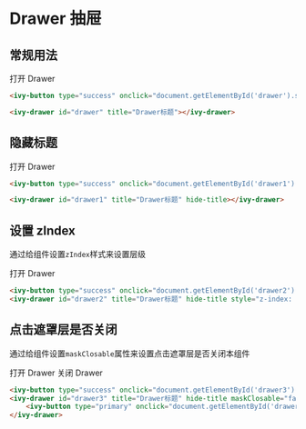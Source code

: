 # Drawer 抽屉

## 常规用法

<ivy-button type="success" onclick="document.getElementById('drawer').setAttribute('show','')">打开 Drawer</ivy-button>

<ivy-drawer id="drawer" title="Drawer标题"></ivy-drawer>

```html
<ivy-button type="success" onclick="document.getElementById('drawer').setAttribute('show','')">打开 Drawer</ivy-button>

<ivy-drawer id="drawer" title="Drawer标题"></ivy-drawer>
```

## 隐藏标题

<ivy-button type="success" onclick="document.getElementById('drawer1').setAttribute('show','')">打开 Drawer</ivy-button>

<ivy-drawer id="drawer1" title="Drawer标题" hide-title></ivy-drawer>

```html
<ivy-button type="success" onclick="document.getElementById('drawer1').setAttribute('show','')">打开 Drawer</ivy-button>

<ivy-drawer id="drawer1" title="Drawer标题" hide-title></ivy-drawer>
```

## 设置 zIndex

通过给组件设置`zIndex`样式来设置层级

<ivy-button type="success" onclick="document.getElementById('drawer2').setAttribute('show','')">打开 Drawer</ivy-button>
<ivy-drawer id="drawer2" title="Drawer标题" hide-title style="z-index: 9000;"></ivy-drawer>

```html
<ivy-button type="success" onclick="document.getElementById('drawer2').setAttribute('show','')"> 打开 Drawer </ivy-button>
<ivy-drawer id="drawer2" title="Drawer标题" hide-title style="z-index: 9000;"></ivy-drawer>
```

## 点击遮罩层是否关闭

通过给组件设置`maskClosable`属性来设置点击遮罩层是否关闭本组件

<ivy-button type="success" onclick="document.getElementById('drawer3').setAttribute('show','')">打开 Drawer</ivy-button>
<ivy-drawer id="drawer3" title="Drawer标题" hide-title maskClosable="false">
<ivy-button type="primary" onclick="document.getElementById('drawer3').removeAttribute('show')">关闭 Drawer</ivy-button>
</ivy-drawer>

```html
<ivy-button type="success" onclick="document.getElementById('drawer3').setAttribute('show','')">打开 Drawer</ivy-button>
<ivy-drawer id="drawer3" title="Drawer标题" hide-title maskClosable="false">
    <ivy-button type="primary" onclick="document.getElementById('drawer3').removeAttribute('show')">关闭 Drawer</ivy-button>
</ivy-drawer>
```

